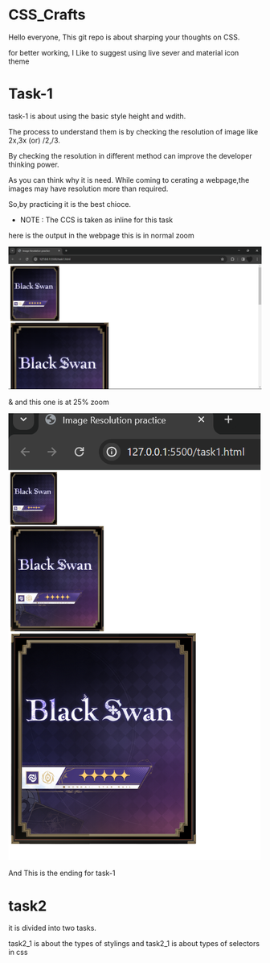 # CSS_Crafts

Hello everyone, This git repo is about sharping your thoughts on CSS.

for better working, I Like to suggest using live sever and material icon theme 

# Task-1
task-1 is about using the basic style height and wdith.

The process to understand them is by checking the resolution of image like 2x,3x (or) /2,/3.

By checking the resolution in different method can improve the developer thinking power.

As you can think why it is need. While coming to cerating a webpage,the images may have resolution more than required.

So,by practicing it is the best chioce.

* NOTE : The CCS is taken as inline for this task

here is the output in the webpage
this is in normal zoom 

![output1](./output_images/task1_1.png)

& and this one is at 25% zoom

![output2](./output_images/task1_2.png)

And This is the ending for task-1

# task2

it is divided into two tasks.

task2_1 is about the types of stylings and task2_1 is about types of selectors in css
